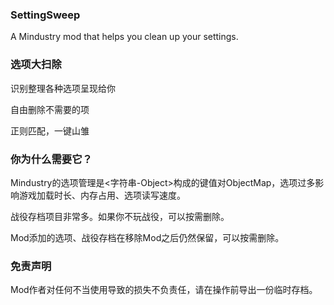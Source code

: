 ### SettingSweep
A Mindustry mod that helps you clean up your settings.

### 选项大扫除
识别整理各种选项呈现给你

自由删除不需要的项

正则匹配，一键山雏

### 你为什么需要它？
Mindustry的选项管理是<字符串-Object>构成的键值对ObjectMap，选项过多影响游戏加载时长、内存占用、选项读写速度。

战役存档项目非常多。如果你不玩战役，可以按需删除。

Mod添加的选项、战役存档在移除Mod之后仍然保留，可以按需删除。

### 免责声明
Mod作者对任何不当使用导致的损失不负责任，请在操作前导出一份临时存档。
